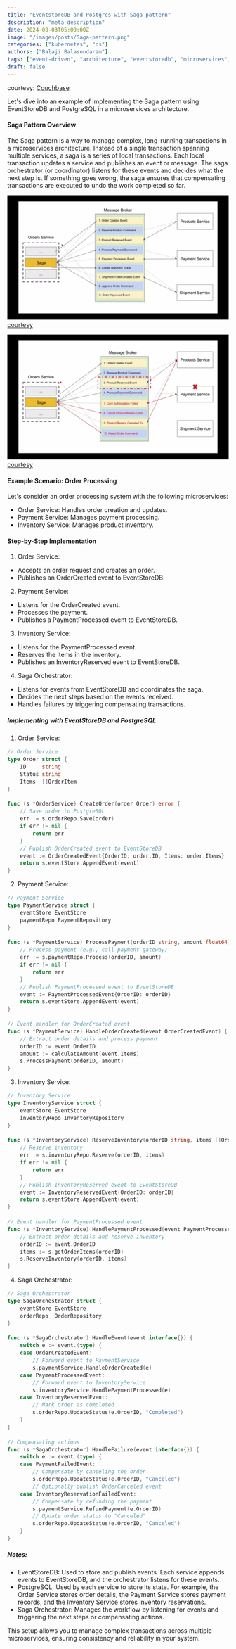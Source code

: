 ```yaml
---
title: "EventstoreDB and Postgres with Saga pattern"
description: "meta description"
date: 2024-08-03T05:00:00Z
image: "/images/posts/Saga-pattern.png"
categories: ["kubernetes", "os"]
authors: ["Balaji Balasundaram"]
tags: ["event-driven", "architecture", "eventstoredb", "microservices", "postgres", "saga-pattern"]
draft: false
---
```

courtesy: [Couchbase](https://www.couchbase.com/blog/saga-pattern-implement-business-transactions-using-microservices-part-2/)

Let's dive into an example of implementing the Saga pattern using EventStoreDB and PostgreSQL in a microservices architecture.

#### Saga Pattern Overview
The Saga pattern is a way to manage complex, long-running transactions in a microservices architecture. Instead of a single transaction spanning multiple services, a saga is a series of local transactions. Each local transaction updates a service and publishes an event or message. The saga orchestrator (or coordinator) listens for these events and decides what the next step is. If something goes wrong, the saga ensures that compensating transactions are executed to undo the work completed so far.

![Saga Success case](/public/images/posts/saga-success-case.png)[courtesy](https://youtu.be/Y1PqfGGIuRQ)

![Saga Failure case](/public/images/posts/sage-failure-handling.png)[courtesy](https://youtu.be/Y1PqfGGIuRQ)

#### Example Scenario: Order Processing
Let's consider an order processing system with the following microservices:

- Order Service: Handles order creation and updates.
- Payment Service: Manages payment processing.
- Inventory Service: Manages product inventory.
#### Step-by-Step Implementation
1. Order Service:

- Accepts an order request and creates an order.
- Publishes an OrderCreated event to EventStoreDB.
2. Payment Service:

- Listens for the OrderCreated event.
- Processes the payment.
- Publishes a PaymentProcessed event to EventStoreDB.
3. Inventory Service:

- Listens for the PaymentProcessed event.
- Reserves the items in the inventory.
- Publishes an InventoryReserved event to EventStoreDB.
4. Saga Orchestrator:

- Listens for events from EventStoreDB and coordinates the saga.
- Decides the next steps based on the events received.
- Handles failures by triggering compensating transactions.
##### Implementing with EventStoreDB and PostgreSQL
1. Order Service:
```go
// Order Service
type Order struct {
    ID     string
    Status string
    Items  []OrderItem
}

func (s *OrderService) CreateOrder(order Order) error {
    // Save order to PostgreSQL
    err := s.orderRepo.Save(order)
    if err != nil {
        return err
    }
    // Publish OrderCreated event to EventStoreDB
    event := OrderCreatedEvent{OrderID: order.ID, Items: order.Items}
    return s.eventStore.AppendEvent(event)
}
```
2. Payment Service:
```go
// Payment Service
type PaymentService struct {
    eventStore EventStore
    paymentRepo PaymentRepository
}

func (s *PaymentService) ProcessPayment(orderID string, amount float64) error {
    // Process payment (e.g., call payment gateway)
    err := s.paymentRepo.Process(orderID, amount)
    if err != nil {
        return err
    }
    // Publish PaymentProcessed event to EventStoreDB
    event := PaymentProcessedEvent{OrderID: orderID}
    return s.eventStore.AppendEvent(event)
}

// Event handler for OrderCreated event
func (s *PaymentService) HandleOrderCreated(event OrderCreatedEvent) {
    // Extract order details and process payment
    orderID := event.OrderID
    amount := calculateAmount(event.Items)
    s.ProcessPayment(orderID, amount)
}
```
3. Inventory Service:
```go
// Inventory Service
type InventoryService struct {
    eventStore EventStore
    inventoryRepo InventoryRepository
}

func (s *InventoryService) ReserveInventory(orderID string, items []OrderItem) error {
    // Reserve inventory
    err := s.inventoryRepo.Reserve(orderID, items)
    if err != nil {
        return err
    }
    // Publish InventoryReserved event to EventStoreDB
    event := InventoryReservedEvent{OrderID: orderID}
    return s.eventStore.AppendEvent(event)
}

// Event handler for PaymentProcessed event
func (s *InventoryService) HandlePaymentProcessed(event PaymentProcessedEvent) {
    // Extract order details and reserve inventory
    orderID := event.OrderID
    items := s.getOrderItems(orderID)
    s.ReserveInventory(orderID, items)
}
```
4. Saga Orchestrator:
```go
// Saga Orchestrator
type SagaOrchestrator struct {
    eventStore EventStore
    orderRepo  OrderRepository
}

func (s *SagaOrchestrator) HandleEvent(event interface{}) {
    switch e := event.(type) {
    case OrderCreatedEvent:
        // Forward event to PaymentService
        s.paymentService.HandleOrderCreated(e)
    case PaymentProcessedEvent:
        // Forward event to InventoryService
        s.inventoryService.HandlePaymentProcessed(e)
    case InventoryReservedEvent:
        // Mark order as completed
        s.orderRepo.UpdateStatus(e.OrderID, "Completed")
    }
}

// Compensating actions
func (s *SagaOrchestrator) HandleFailure(event interface{}) {
    switch e := event.(type) {
    case PaymentFailedEvent:
        // Compensate by canceling the order
        s.orderRepo.UpdateStatus(e.OrderID, "Canceled")
        // Optionally publish OrderCanceled event
    case InventoryReservationFailedEvent:
        // Compensate by refunding the payment
        s.paymentService.RefundPayment(e.OrderID)
        // Update order status to "Canceled"
        s.orderRepo.UpdateStatus(e.OrderID, "Canceled")
    }
}
```

##### Notes:
- EventStoreDB: Used to store and publish events. Each service appends events to EventStoreDB, and the orchestrator listens for these events.
- PostgreSQL: Used by each service to store its state. For example, the Order Service stores order details, the Payment Service stores payment records, and the Inventory Service stores inventory reservations.
- Saga Orchestrator: Manages the workflow by listening for events and triggering the next steps or compensating actions.

This setup allows you to manage complex transactions across multiple microservices, ensuring consistency and reliability in your system.